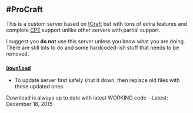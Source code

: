 #ProCraft
---
This is a custom server based on [fCraft](https://github.com/fragmer/fCraft) but with tons of extra features and complete [CPE](http://wiki.vg/CPE) support unlike other servers with partial support.

I suggest you **do not** use this server unless you know what you are doing. There are still lots to do and some hardcoded-ish stuff that needs to be removed.

### [**`Download`**](http://123dmwm.tk/ProCraft/ProCraft.zip)
* To update server first safely shut it down, then replace old files with these updated ones

Download is always up to date with latest WORKING code - Latest: December 18, 2015